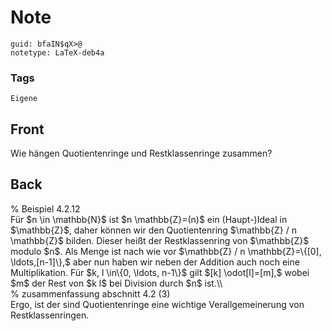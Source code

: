 # Note
```
guid: bfaIN$qX>@
notetype: LaTeX-deb4a
```

### Tags
```
Eigene
```

## Front
Wie hängen Quotientenringe und Restklassenringe zusammen?

## Back
<div>% Beispiel 4.2.12</div><div>
</div><div>Für $n \in \mathbb{N}$ ist $n \mathbb{Z}=(n)$ ein (Haupt-)Ideal in $\mathbb{Z}$, daher können wir den Quotientenring $\mathbb{Z} / n \mathbb{Z}$ bilden. Dieser heißt der Restklassenring von $\mathbb{Z}$ modulo $n$. Als Menge ist nach wie vor $\mathbb{Z} / n \mathbb{Z}=\{[0], \ldots,[n-1]\},$ aber nun haben wir neben der Addition auch noch eine Multiplikation. Für $k, l \in\{0, \ldots, n-1\}$ gilt $[k] \odot[l]=[m],$ wobei $m$ der Rest von $k l$ bei Division durch $n$ ist.\\</div><div>
</div><div>% zusammenfassung abschnitt 4.2 (3)</div><div>
</div><div>Ergo, ist der sind Quotientenringe eine wichtige Verallgemeinerung von Restklassenringen.</div>

